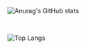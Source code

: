 ![Anurag's GitHub stats](https://github-readme-stats.vercel.app/api?username=KoreanTuna&show_icons=true&theme=dracula)


<br>

![Top Langs](https://github-readme-stats.vercel.app/api/top-langs/?username=KoreanTuna&layout=compact&theme=dracula)
